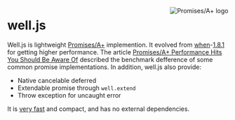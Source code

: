 <a href="http://promises-aplus.github.com/promises-spec"><img src="http://promises-aplus.github.com/promises-spec/assets/logo-small.png" alt="Promises/A+ logo" align="right" /></a>

# well.js

Well.js is lightweight [Promises/A+](http://promises-aplus.github.com/promises-spec) implemention. It evolved from [when](https://github.com/cujojs/when)-[1.8.1](https://github.com/cujojs/when/releases/tag/1.8.1) for  getting higher performance. The article [Promises/A+ Performance Hits You Should Be Aware Of](http://thanpol.as/javascript/promises-a-performance-hits-you-should-be-aware-of/) described the benchmark defference of some common promise implementations. In addition, well.js also provide:

* Native cancelable deferred
* Extendable promise through `well.extend`
* Throw exception for uncaught error

It is [very fast](https://github.com/torworx/promise-benchmark#test-results) and compact, and has no external dependencies.

